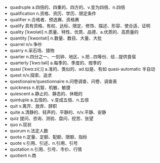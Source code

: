 - quadruple a.四倍的、四重的、四方的、v.变为四倍、n.四倍
- qualification n.资格、资历、学历、限定条件
- qualifier n.合格者、预选赛、资格赛
- qualify 具有资格、有权、达标、限定、修饰、描述、形容、使合适、证明
- quality [ˈkwɒləti] n.质量、特性、优质、品德、a.优质的、高质量的
- quantity [ˈkwɒntəti] n.数量、数目、大量、大批
- quarrel n/v.争吵
- quarry n.采石场、猎物
- quarter n.四分之一、一刻钟、地区、v.把...四等份、给...提供食宿
- quarterly [ˈkwɔːtəli] a.每季的、季度的、按季的
- quasi [ˈkwɑːzi(ː)] a.准的、类似的、ad.似是、有如  quasi-automatic 半自动
- quest n/v.探索、追求
- questionaire/questionnaire n.问卷调查、问卷、调查表
- quickness n.机智、机敏、敏捷
- quiescent a.静止的、静态的、休眠的
- quintuple a.五倍的、v.变成五倍、n.五倍
- quit v.离开、放弃、辞职
- quite a.清静的、轻声的、平静的、n/v.平静、安静
- quiz 提问、咨询、测验、盘问、挖苦、张望
- quo n.现状
- quorum n.法定人数
- quota n.定量、定额、配额、限额、指标
- quote v.引用、引述、n.引用、引号
- quotation n.引用、引号、市价、行情
- quotient n.商